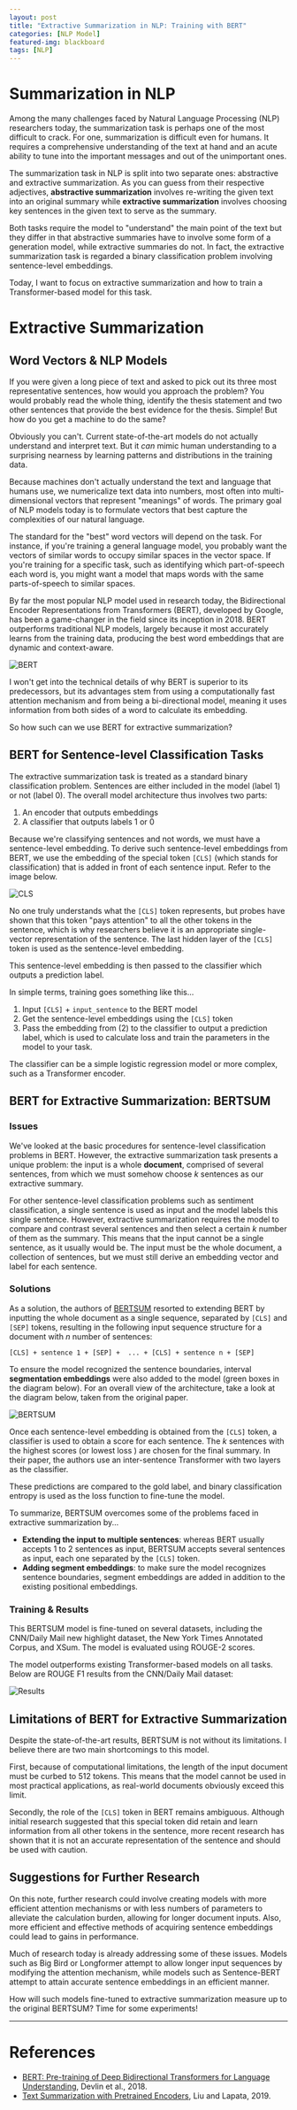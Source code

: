 ```yaml
---
layout: post
title: "Extractive Summarization in NLP: Training with BERT"
categories: [NLP Model]
featured-img: blackboard
tags: [NLP]
---
```


# Summarization in NLP

Among the many challenges faced by Natural Language Processing (NLP) researchers today, the summarization task is perhaps one of the most difficult to crack. For one, summarization is difficult even for humans. It requires a comprehensive understanding of the text at hand and an acute ability to tune into the important messages and out of the unimportant ones.

The summarization task in NLP is split into two separate ones: abstractive and extractive summarization. As you can guess from their respective adjectives,  **abstractive summarization** involves re-writing the given text into an original summary while **extractive summarization** involves choosing key sentences in the given text to serve as the summary.

Both tasks require the model to "understand" the main point of the text but they differ in that abstractive summaries have to involve some form of a generation model, while extractive summaries do not. In fact, the extractive summarization task is regarded a binary classification problem involving sentence-level embeddings. 

Today, I want to focus on extractive summarization and how to train a Transformer-based model for this task.
<br>

# Extractive Summarization

## Word Vectors & NLP Models

If you were given a long piece of text and asked to pick out its three most representative sentences, how would you approach the problem? You would probably read the whole thing, identify the thesis statement and two other sentences that provide the best evidence for the thesis. Simple! But how do you get a machine to do the same?

Obviously you can't. Current state-of-the-art models do not actually understand and interpret text. But it *can* mimic human understanding to a surprising nearness by learning patterns and distributions in the training data.

Because machines don't actually understand the text and language that humans use, we numericalize text data into numbers, most often into multi-dimensional vectors that represent "meanings" of words. The primary goal of NLP models today is to formulate vectors that best capture the complexities of our natural language. 

The standard for the "best" word vectors will depend on the task. For instance, if you're training a general language model, you probably want the vectors of similar words to occupy similar spaces in the vector space. If you're training for a specific task, such as identifying which part-of-speech each word is, you might want a model that maps words with the same parts-of-speech to similar spaces.

By far the most popular NLP model used in research today, the Bidirectional Encoder Representations from Transformers (BERT), developed by Google, has been a game-changer in the field since its inception in 2018. BERT outperforms traditional NLP models, largely because it most accurately learns from the training data, producing the best word embeddings that are dynamic and context-aware.

![BERT](https://www.codemotion.com/magazine/wp-content/uploads/2020/05/bert-google.png)

I won't get into the technical details of why BERT is superior to its predecessors, but its advantages stem from using a computationally fast attention mechanism and from being a bi-directional model, meaning it uses information from both sides of a word to calculate its embedding.

So how such can we use BERT for extractive summarization?

## BERT for Sentence-level Classification Tasks

The extractive summarization task is treated as a standard binary classification problem. Sentences are either included in the model (label 1) or not (label 0). The overall model architecture thus involves two parts:
1. An encoder that outputs embeddings
2. A classifier that outputs labels 1 or 0

Because we're classifying sentences and not words, we must have a sentence-level embedding. To derive such sentence-level embeddings from BERT, we use the embedding of the special token `[CLS]` (which stands for classification) that is added in front of each sentence input. Refer to the image below.

![CLS](https://paul-hyun.github.io/assets/2020-01-02/bert-classification.png)

No one truly understands what the `[CLS]` token represents, but probes have shown that this token "pays attention" to all the other tokens in the sentence, which is why researchers believe it is an appropriate single-vector representation of the sentence. The last hidden layer of the `[CLS]` token is used as the sentence-level embedding.

This sentence-level embedding is then passed to the classifier which outputs a prediction label.

In simple terms, training goes something like this...
1. Input `[CLS]` + `input_sentence` to the BERT model
2. Get the sentence-level embeddings using the `[CLS]` token
3. Pass the embedding from (2) to the classifier to output a prediction label, which is used to calculate loss and train the parameters in the model to your task.

The classifier can be a simple logistic regression model or more complex, such as a Transformer encoder.

## BERT for Extractive Summarization: BERTSUM

### Issues

We've looked at the basic procedures for sentence-level classification problems in BERT. However, the extractive summarization task presents a unique problem: the input is a whole **document**, comprised of several sentences, from which we must somehow choose *k* sentences as our extractive summary.

For other sentence-level classification problems such as sentiment classification, a single sentence is used as input and the model labels this single sentence. However, extractive summarization requires the model to compare and contrast several sentences and then select a certain *k* number of them as the summary. This means that the input cannot be a single sentence, as it usually would be. The input must be the whole document, a collection of sentences, but we must still derive an embedding vector and label for each sentence.

### Solutions

As a solution, the authors of [BERTSUM](https://github.com/nlpyang/PreSumm) resorted to extending BERT by inputting the whole document as a single sequence, separated by `[CLS]` and `[SEP]` tokens, resulting in the following input sequence structure for a document with *n* number of sentences:

```
[CLS] + sentence 1 + [SEP] +  ... + [CLS] + sentence n + [SEP]
```
To ensure the model recognized the sentence boundaries, interval **segmentation embeddings** were also added to the model (green boxes in the diagram below). For an overall view of the architecture, take a look at the diagram below, taken from the original paper.

![BERTSUM](https://media.arxiv-vanity.com/render-output/4728523/x1.png)

Once each sentence-level embedding is obtained from the `[CLS]` token, a classifier is used to obtain a score for each sentence. The *k* sentences with the highest scores (or lowest loss ) are chosen for the final summary. In their paper, the authors use an inter-sentence Transformer with two layers as the classifier.

These predictions are compared to the gold label, and binary classification entropy is used as the loss function to fine-tune the model.

To summarize, BERTSUM overcomes some of the problems faced in extractive summarization by...
- **Extending the input to multiple sentences**: whereas BERT usually accepts 1 to 2 sentences as input, BERTSUM accepts several sentences as input, each one separated by the `[CLS]` token.
- **Adding segment embeddings**: to make sure the model recognizes sentence boundaries, segment embeddings are added in addition to the existing positional embeddings.

### Training & Results

This BERTSUM model is fine-tuned on several datasets, including the CNN/Daily Mail new highlight dataset, the New York Times Annotated Corpus, and XSum. The model is evaluated using ROUGE-2 scores.

The model outperforms existing Transformer-based models on all tasks. Below are ROUGE F1 results from the CNN/Daily Mail dataset:

![Results](https://d3i71xaburhd42.cloudfront.net/63748e59f4e106cbda6b65939b77589f40e48fcb/6-Table2-1.png)


## Limitations of BERT for Extractive Summarization

Despite the state-of-the-art results, BERTSUM is not without its limitations. I believe there are two main shortcomings to this model.

First, because of computational limitations, the length of the input document must be curbed to 512 tokens. This means that the model cannot be used in most practical applications, as real-world documents obviously exceed this limit.

Secondly, the role of the `[CLS]` token in BERT remains ambiguous. Although initial research suggested that this special token did retain and learn information from all other tokens in the sentence, more recent research has shown that it is not an accurate representation of the sentence and should be used with caution.

## Suggestions for Further Research

On this note, further research could involve creating models with more efficient attention mechanisms or with less numbers of parameters to alleviate the calculation burden, allowing for longer document inputs. Also, more efficient and effective methods of acquiring sentence embeddings could lead to gains in performance.

Much of research today is already addressing some of these issues. Models such as Big Bird or Longformer attempt to allow longer input sequences by modifying the attention mechanism, while models such as Sentence-BERT attempt to attain accurate sentence embeddings in an efficient manner.

How will such models fine-tuned to extractive summarization measure up to the original BERTSUM? Time for some experiments!
<br>

---

# References
- [BERT: Pre-training of Deep Bidirectional Transformers for Language Understanding](https://arxiv.org/abs/1810.04805), Devlin et al., 2018.
- [Text Summarization with Pretrained Encoders](https://arxiv.org/pdf/1908.08345.pdf), Liu and Lapata, 2019.